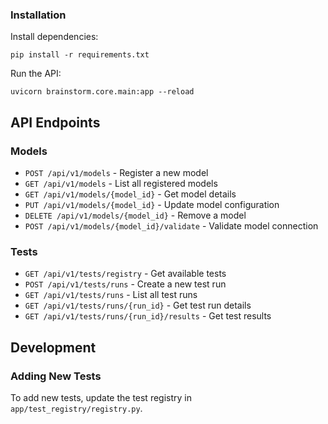 
### Installation

Install dependencies:
   ```
   pip install -r requirements.txt
   ```
Run the API:
   ```
   uvicorn brainstorm.core.main:app --reload 
   ```

## API Endpoints

### Models

- `POST /api/v1/models` - Register a new model
- `GET /api/v1/models` - List all registered models
- `GET /api/v1/models/{model_id}` - Get model details
- `PUT /api/v1/models/{model_id}` - Update model configuration
- `DELETE /api/v1/models/{model_id}` - Remove a model
- `POST /api/v1/models/{model_id}/validate` - Validate model connection

### Tests

- `GET /api/v1/tests/registry` - Get available tests
- `POST /api/v1/tests/runs` - Create a new test run
- `GET /api/v1/tests/runs` - List all test runs
- `GET /api/v1/tests/runs/{run_id}` - Get test run details
- `GET /api/v1/tests/runs/{run_id}/results` - Get test results

## Development

### Adding New Tests

To add new tests, update the test registry in `app/test_registry/registry.py`.
